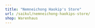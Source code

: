 ```yaml
---
title: "Nemneichong Haokip's Store"
url: /saikul/nemneichong-haokips-store/
shop: Warenhaus
---
```

